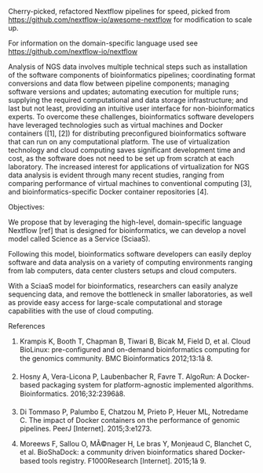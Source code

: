 Cherry-picked, refactored Nextflow pipelines for speed, picked from
https://github.com/nextflow-io/awesome-nextflow for modification to
scale up.

For information on the domain-specific language used see https://github.com/nextflow-io/nextflow


Analysis of NGS data involves multiple technical steps such as installation of the software components of bioinformatics pipelines; coordinating format conversions and data flow between pipeline components; managing software versions and updates; automating execution for multiple runs; supplying the required computational and data storage infrastructure; and last but not least, providing an intuitive user interface for non-bioinformatics experts. To overcome these challenges, bioinformatics software developers have leveraged technologies such as virtual machines and Docker containers ([1], [2]) for distributing preconfigured bioinformatics software that can run on any computational platform. The use of virtualization technology and cloud computing saves significant development time and cost, as the software does not need to be set up from scratch at each laboratory. The increased interest for applications of virtualization for NGS data analysis is evident through many recent studies, ranging from comparing performance of virtual machines to conventional computing [3], and bioinformatics-specific Docker container repositories [4]. 

Objectives:

We propose that by leveraging the high-level, domain-specific language Nextflow [ref] that is designed for bioinformatics, we can develop a novel model called Science as a Service (SciaaS). 

Following this model, bioinformatics software developers can easily deploy software and data analysis on a variety of computing environments ranging from lab computers, data center clusters setups and cloud computers. 

With a SciaaS model for bioinformatics, researchers can easily analyze sequencing data, and remove the bottleneck in smaller laboratories, as well as provide easy access for large-scale computational and storage capabilities with the use of cloud computing.


References
1. Krampis K, Booth T, Chapman B, Tiwari B, Bicak M, Field D, et al. Cloud BioLinux: pre-configured and on-demand bioinformatics computing for the genomics community. BMC Bioinformatics 2012;13:1â 8. 
 
2. Hosny A, Vera-Licona P, Laubenbacher R, Favre T. AlgoRun: A Docker-based packaging system for platform-agnostic implemented algorithms. Bioinformatics. 2016;32:2396â8. 
 
3. Di Tommaso P, Palumbo E, Chatzou M, Prieto P, Heuer ML, Notredame C. The impact of Docker containers on the performance of genomic pipelines. PeerJ [Internet]. 2015;3:e1273. 
 
4. Moreews F, Sallou O, MÃ©nager H, Le bras Y, Monjeaud C, Blanchet C, et al. BioShaDock: a community driven bioinformatics shared Docker-based tools registry. F1000Research [Internet]. 2015;1â 9. 

